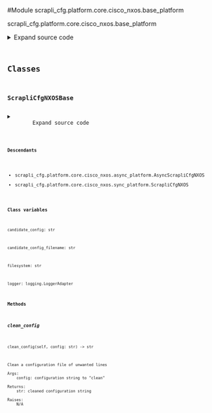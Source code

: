 <link rel="preload stylesheet" as="style" href="https://cdnjs.cloudflare.com/ajax/libs/10up-sanitize.css/11.0.1/sanitize.min.css" integrity="sha256-PK9q560IAAa6WVRRh76LtCaI8pjTJ2z11v0miyNNjrs=" crossorigin>
<link rel="preload stylesheet" as="style" href="https://cdnjs.cloudflare.com/ajax/libs/10up-sanitize.css/11.0.1/typography.min.css" integrity="sha256-7l/o7C8jubJiy74VsKTidCy1yBkRtiUGbVkYBylBqUg=" crossorigin>
<link rel="stylesheet preload" as="style" href="https://cdnjs.cloudflare.com/ajax/libs/highlight.js/10.1.1/styles/github.min.css" crossorigin>
<script defer src="https://cdnjs.cloudflare.com/ajax/libs/highlight.js/10.1.1/highlight.min.js" integrity="sha256-Uv3H6lx7dJmRfRvH8TH6kJD1TSK1aFcwgx+mdg3epi8=" crossorigin></script>
<script>window.addEventListener('DOMContentLoaded', () => hljs.initHighlighting())</script>















#Module scrapli_cfg.platform.core.cisco_nxos.base_platform

scrapli_cfg.platform.core.cisco_nxos.base_platform

<details class="source">
    <summary>
        <span>Expand source code</span>
    </summary>
    <pre>
        <code class="python">
"""scrapli_cfg.platform.core.cisco_nxos.base_platform"""
import re
from datetime import datetime
from logging import Logger, LoggerAdapter
from typing import TYPE_CHECKING, List, Tuple, Union

from scrapli.driver.network import AsyncNetworkDriver, NetworkDriver
from scrapli_cfg.exceptions import (
    FailedToFetchSpaceAvailable,
    GetConfigError,
    InsufficientSpaceAvailable,
)
from scrapli_cfg.helper import strip_blank_lines
from scrapli_cfg.platform.core.cisco_nxos.patterns import (
    BYTES_FREE,
    CHECKPOINT_LINE,
    OUTPUT_HEADER_PATTERN,
    VERSION_PATTERN,
)
from scrapli_cfg.response import ScrapliCfgResponse

if TYPE_CHECKING:
    LoggerAdapterT = LoggerAdapter[Logger]  # pylint:disable=E1136
else:
    LoggerAdapterT = LoggerAdapter


CONFIG_SOURCES = [
    "running",
    "startup",
]


class ScrapliCfgNXOSBase:
    logger: LoggerAdapterT
    candidate_config: str
    candidate_config_filename: str
    _replace: bool
    filesystem: str
    _filesystem_space_available_buffer_perc: int

    def _post_get_filesystem_space_available(self, output: str) -> int:
        """
        Handle post "get_filesystem_space_available" operations for parity between sync and async

        Args:
            output: output that was fetched from the device

        Returns:
            int: bytes of space available on filesystem

        Raises:
            FailedToFetchSpaceAvailable: if could not determine space available... duh :)

        """
        self.logger.info("determining space available from device output")

        bytes_available_match = re.search(pattern=BYTES_FREE, string=output)
        if not bytes_available_match:
            msg = "could not determine space available on filesystem"
            self.logger.critical(msg)
            raise FailedToFetchSpaceAvailable(msg)

        return int(bytes_available_match.groupdict()["bytes_available"])

    def _space_available(self, filesystem_bytes_available: int) -> None:
        """
        Space available operations for parity between sync and async

        It seems that the length of the config is near enough 1:1 to the size it takes up
        on the disk... so roll w/ that plus a bit of buffer based on the available buffer perc

        Args:
            filesystem_bytes_available: bytes available on filesystem

        Returns:
            None

        Raises:
            InsufficientSpaceAvailable: if... insufficient space available....

        """
        if filesystem_bytes_available < (
            len(self.candidate_config) / (self._filesystem_space_available_buffer_perc / 100)
        ) + len(self.candidate_config):
            # filesystem has less than candidate config file size + 10% (by default) space, bail out
            msg = (
                f"insufficient space available for candidate config + "
                f"{self._filesystem_space_available_buffer_perc}% (buffer)"
            )
            self.logger.critical(msg)
            raise InsufficientSpaceAvailable(msg)

    @staticmethod
    def _parse_version(device_output: str) -> str:
        """
        Parse version string out of device output

        Args:
            device_output: output from show version command

        Returns:
            str: device version string

        Raises:
            N/A

        """
        version_string_search = re.search(pattern=VERSION_PATTERN, string=device_output)

        if not version_string_search:
            return ""

        version_string = version_string_search.group(0) or ""
        return version_string

    def _reset_config_session(self) -> None:
        """
        Reset config session info

        Resets the candidate config and config session name attributes -- when these are "empty" we
        know there is no current config session

        Args:
            N/A

        Returns:
            None

        Raises:
            N/A

        """
        self.logger.debug("resetting candidate config and config session name")
        self.candidate_config = ""
        self.candidate_config_filename = ""

    @staticmethod
    def _get_config_command(source: str) -> str:
        """
        Return command to use to get config based on the provided source

        Args:
            source: name of the config source, generally running|startup

        Returns:
            str: command to use to fetch the requested config

        Raises:
            N/A

        """
        if source == "running":
            return "show running-config"
        return "show startup-config"

    def _get_diff_command(self, source: str) -> str:
        """
        Generate diff command based on source to diff and filesystem/candidate config name

        Args:
            source: config source to gen diff for

        Returns:
            str: command to use to diff the configuration

        Raises:
            N/A

        """
        if self._replace:
            return (
                f"show diff rollback-patch {source}-config file {self.filesystem}"
                f"{self.candidate_config_filename}"
            )
        return ""

    def _prepare_config_payloads(self, config: str) -> str:
        """
        Prepare a configuration so it can be nicely sent to the device via scrapli

        Args:
            config: configuration to prep

        Returns:
            str: string of config lines to write to candidate config file

        Raises:
            N/A

        """
        # with the "normal" method (the way iosxe does this) it seems to want to stop at 250ish
        # lines... so this works but its kinda wonky... the actual lines we want to put in the text
        # file are enclosed in curly braces for tcl-reasons i guess
        tclsh_filesystem = f"/{self.filesystem.strip(':')}/"
        tclsh_start_file = f'set fl [open "{tclsh_filesystem}{self.candidate_config_filename}" wb+]'
        tcl_config = "\n".join(
            [f"puts -nonewline $fl {{{line}\r}}" for line in config.splitlines()]
        )
        tclsh_end_file = "close $fl"
        final_config = "\n".join((tclsh_start_file, tcl_config, tclsh_end_file))

        return final_config

    def _prepare_load_config(self, config: str, replace: bool) -> str:
        """
        Handle pre "load_config" operations for parity between sync and async

        Args:
            config: candidate config to load
            replace: True/False replace the configuration; passed here so it can be set at the class
                level as we need to stay in config mode and we need to know if we are doing a merge
                or a replace when we go to diff things

        Returns:
            str: string of config to write to candidate config file

        Raises:
            N/A

        """
        self.candidate_config = config

        if not self.candidate_config_filename:
            self.candidate_config_filename = f"scrapli_cfg_{round(datetime.now().timestamp())}"
            self.logger.debug(
                f"candidate config file name will be '{self.candidate_config_filename}'"
            )

        config = self._prepare_config_payloads(config=config)
        self._replace = replace

        return config

    def clean_config(self, config: str) -> str:
        """
        Clean a configuration file of unwanted lines

        Args:
            config: configuration string to "clean"

        Returns:
            str: cleaned configuration string

        Raises:
            N/A

        """
        self.logger.debug("cleaning config file")

        config = re.sub(pattern=CHECKPOINT_LINE, string=config, repl="")
        config = re.sub(pattern=OUTPUT_HEADER_PATTERN, string=config, repl="")
        return strip_blank_lines(config=config)

    def _pre_get_checkpoint(
        self, conn: Union[AsyncNetworkDriver, NetworkDriver]
    ) -> Tuple[ScrapliCfgResponse, List[str]]:
        """
        Handle pre "get_checkpoint" operations for parity between sync and async

        Args:
            conn: connection from the sync or async platform; passed in explicitly to maintain
                typing sanity

        Returns:
            list: list of commands needed to generate checkpoint and show it

        Raises:
            N/A

        """
        self.logger.info("get_checkpoint requested")

        tmp_timestamp = round(datetime.now().timestamp())
        checkpoint_commands = [
            "terminal dont-ask",
            f"checkpoint file {self.filesystem}scrapli_cfg_tmp_{tmp_timestamp}",
            f"show file {self.filesystem}scrapli_cfg_tmp_{tmp_timestamp}",
            f"delete {self.filesystem}scrapli_cfg_tmp_{tmp_timestamp}",
        ]

        response = ScrapliCfgResponse(host=conn.host, raise_for_status_exception=GetConfigError)

        return response, checkpoint_commands
        </code>
    </pre>
</details>




## Classes

### ScrapliCfgNXOSBase



<details class="source">
    <summary>
        <span>Expand source code</span>
    </summary>
    <pre>
        <code class="python">
class ScrapliCfgNXOSBase:
    logger: LoggerAdapterT
    candidate_config: str
    candidate_config_filename: str
    _replace: bool
    filesystem: str
    _filesystem_space_available_buffer_perc: int

    def _post_get_filesystem_space_available(self, output: str) -> int:
        """
        Handle post "get_filesystem_space_available" operations for parity between sync and async

        Args:
            output: output that was fetched from the device

        Returns:
            int: bytes of space available on filesystem

        Raises:
            FailedToFetchSpaceAvailable: if could not determine space available... duh :)

        """
        self.logger.info("determining space available from device output")

        bytes_available_match = re.search(pattern=BYTES_FREE, string=output)
        if not bytes_available_match:
            msg = "could not determine space available on filesystem"
            self.logger.critical(msg)
            raise FailedToFetchSpaceAvailable(msg)

        return int(bytes_available_match.groupdict()["bytes_available"])

    def _space_available(self, filesystem_bytes_available: int) -> None:
        """
        Space available operations for parity between sync and async

        It seems that the length of the config is near enough 1:1 to the size it takes up
        on the disk... so roll w/ that plus a bit of buffer based on the available buffer perc

        Args:
            filesystem_bytes_available: bytes available on filesystem

        Returns:
            None

        Raises:
            InsufficientSpaceAvailable: if... insufficient space available....

        """
        if filesystem_bytes_available < (
            len(self.candidate_config) / (self._filesystem_space_available_buffer_perc / 100)
        ) + len(self.candidate_config):
            # filesystem has less than candidate config file size + 10% (by default) space, bail out
            msg = (
                f"insufficient space available for candidate config + "
                f"{self._filesystem_space_available_buffer_perc}% (buffer)"
            )
            self.logger.critical(msg)
            raise InsufficientSpaceAvailable(msg)

    @staticmethod
    def _parse_version(device_output: str) -> str:
        """
        Parse version string out of device output

        Args:
            device_output: output from show version command

        Returns:
            str: device version string

        Raises:
            N/A

        """
        version_string_search = re.search(pattern=VERSION_PATTERN, string=device_output)

        if not version_string_search:
            return ""

        version_string = version_string_search.group(0) or ""
        return version_string

    def _reset_config_session(self) -> None:
        """
        Reset config session info

        Resets the candidate config and config session name attributes -- when these are "empty" we
        know there is no current config session

        Args:
            N/A

        Returns:
            None

        Raises:
            N/A

        """
        self.logger.debug("resetting candidate config and config session name")
        self.candidate_config = ""
        self.candidate_config_filename = ""

    @staticmethod
    def _get_config_command(source: str) -> str:
        """
        Return command to use to get config based on the provided source

        Args:
            source: name of the config source, generally running|startup

        Returns:
            str: command to use to fetch the requested config

        Raises:
            N/A

        """
        if source == "running":
            return "show running-config"
        return "show startup-config"

    def _get_diff_command(self, source: str) -> str:
        """
        Generate diff command based on source to diff and filesystem/candidate config name

        Args:
            source: config source to gen diff for

        Returns:
            str: command to use to diff the configuration

        Raises:
            N/A

        """
        if self._replace:
            return (
                f"show diff rollback-patch {source}-config file {self.filesystem}"
                f"{self.candidate_config_filename}"
            )
        return ""

    def _prepare_config_payloads(self, config: str) -> str:
        """
        Prepare a configuration so it can be nicely sent to the device via scrapli

        Args:
            config: configuration to prep

        Returns:
            str: string of config lines to write to candidate config file

        Raises:
            N/A

        """
        # with the "normal" method (the way iosxe does this) it seems to want to stop at 250ish
        # lines... so this works but its kinda wonky... the actual lines we want to put in the text
        # file are enclosed in curly braces for tcl-reasons i guess
        tclsh_filesystem = f"/{self.filesystem.strip(':')}/"
        tclsh_start_file = f'set fl [open "{tclsh_filesystem}{self.candidate_config_filename}" wb+]'
        tcl_config = "\n".join(
            [f"puts -nonewline $fl {{{line}\r}}" for line in config.splitlines()]
        )
        tclsh_end_file = "close $fl"
        final_config = "\n".join((tclsh_start_file, tcl_config, tclsh_end_file))

        return final_config

    def _prepare_load_config(self, config: str, replace: bool) -> str:
        """
        Handle pre "load_config" operations for parity between sync and async

        Args:
            config: candidate config to load
            replace: True/False replace the configuration; passed here so it can be set at the class
                level as we need to stay in config mode and we need to know if we are doing a merge
                or a replace when we go to diff things

        Returns:
            str: string of config to write to candidate config file

        Raises:
            N/A

        """
        self.candidate_config = config

        if not self.candidate_config_filename:
            self.candidate_config_filename = f"scrapli_cfg_{round(datetime.now().timestamp())}"
            self.logger.debug(
                f"candidate config file name will be '{self.candidate_config_filename}'"
            )

        config = self._prepare_config_payloads(config=config)
        self._replace = replace

        return config

    def clean_config(self, config: str) -> str:
        """
        Clean a configuration file of unwanted lines

        Args:
            config: configuration string to "clean"

        Returns:
            str: cleaned configuration string

        Raises:
            N/A

        """
        self.logger.debug("cleaning config file")

        config = re.sub(pattern=CHECKPOINT_LINE, string=config, repl="")
        config = re.sub(pattern=OUTPUT_HEADER_PATTERN, string=config, repl="")
        return strip_blank_lines(config=config)

    def _pre_get_checkpoint(
        self, conn: Union[AsyncNetworkDriver, NetworkDriver]
    ) -> Tuple[ScrapliCfgResponse, List[str]]:
        """
        Handle pre "get_checkpoint" operations for parity between sync and async

        Args:
            conn: connection from the sync or async platform; passed in explicitly to maintain
                typing sanity

        Returns:
            list: list of commands needed to generate checkpoint and show it

        Raises:
            N/A

        """
        self.logger.info("get_checkpoint requested")

        tmp_timestamp = round(datetime.now().timestamp())
        checkpoint_commands = [
            "terminal dont-ask",
            f"checkpoint file {self.filesystem}scrapli_cfg_tmp_{tmp_timestamp}",
            f"show file {self.filesystem}scrapli_cfg_tmp_{tmp_timestamp}",
            f"delete {self.filesystem}scrapli_cfg_tmp_{tmp_timestamp}",
        ]

        response = ScrapliCfgResponse(host=conn.host, raise_for_status_exception=GetConfigError)

        return response, checkpoint_commands
        </code>
    </pre>
</details>


#### Descendants
- scrapli_cfg.platform.core.cisco_nxos.async_platform.AsyncScrapliCfgNXOS
- scrapli_cfg.platform.core.cisco_nxos.sync_platform.ScrapliCfgNXOS
#### Class variables

    
`candidate_config: str`




    
`candidate_config_filename: str`




    
`filesystem: str`




    
`logger: logging.LoggerAdapter`



#### Methods

    

##### clean_config
`clean_config(self, config: str) ‑> str`

```text
Clean a configuration file of unwanted lines

Args:
    config: configuration string to "clean"

Returns:
    str: cleaned configuration string

Raises:
    N/A
```